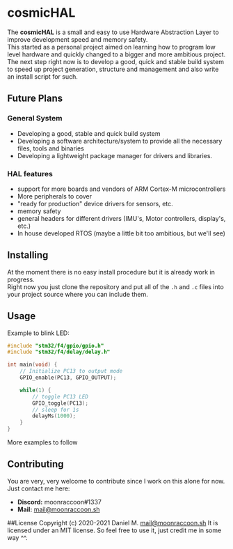 # cosmicHAL

The **cosmicHAL** is a small and easy to use Hardware Abstraction Layer to improve development speed and memory safety.  
This started as a personal project aimed on learning how to program low level hardware and quickly changed to a bigger and more ambitious project.  
The next step right now is to develop a good, quick and stable build system to speed up project generation, structure and management and also write an install script for such.

## Future Plans

### General System
- Developing a good, stable and quick build system
- Developing a software architecture/system to provide all the necessary files, tools and binaries
- Developing a lightweight package manager for drivers and libraries.

### HAL features
- support for more boards and vendors of ARM Cortex-M microcontrollers
- More peripherals to cover
- "ready for production" device drivers for sensors, etc.
- memory safety
- general headers for different drivers (IMU's, Motor controllers, display's, etc.)
- In house developed RTOS (maybe a little bit too ambitious, but we'll see)

## Installing
At the moment there is no easy install procedure but it is already work in progress.  
Right now you just clone the repository and put all of the `.h` and `.c` files into your project source where you can include them.  

## Usage
Example to blink LED:  
```c
#include "stm32/f4/gpio/gpio.h"
#include "stm32/f4/delay/delay.h"

int main(void) {
    // Initialize PC13 to output mode
    GPIO_enable(PC13, GPIO_OUTPUT);

    while(1) {
        // toggle PC13 LED
        GPIO_toggle(PC13);
        // sleep for 1s
        delayMs(1000);
    }
}
```
More examples to follow


## Contributing
You are very, very welcome to contribute since I work on this alone for now.  
Just contact me here:
- **Discord:** moonraccoon#1337
- **Mail:** [mail@moonraccoon.sh](mailto:mail@moonraccoon.sh)

##License
Copyright (c) 2020-2021 Daniel M. <mail@moonraccoon.sh>
It is licensed under an MIT license. So feel free to use it, just credit me in some way ^^.

